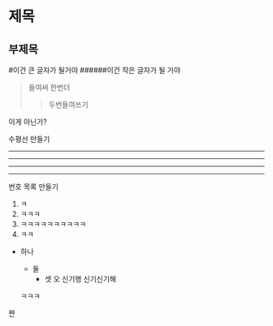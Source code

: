 제목
======

부제목
--------


#이건 큰 글자가 될거야
######이건 작은 글자가 될 거야

>들여써
>한번더
>>두번들여쓰기

이게 아닌가?


수평선 만들기
***
-------------
- - -
* * *



번호 목록 만들기
1. ㅋ
3. ㅋㅋㅋ
22. ㅋㅋㅋㅋㅋㅋㅋㅋㅋㅋ
4. ㅋㅋ

* 하나
  * 둘
    * 셋
    오 신기행
  신기신기해
  
  ㅋㅋㅋ
  
짠




